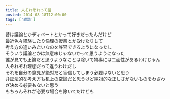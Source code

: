 ```yaml
---
title: 人それぞれって話
posted: 2014-08-18T12:00:00
tags: ['雑談']
---
```


昔は議論とかディベートとかって好きだったんだけど  
最近色々経験したり倫理の授業とか受けたりして  
考え方の違いみたいなのを許容できるようになったし  
そういう議論とかは無意味じゃないかって思うようになった  
誰が見ても正論だと思うようなことは除いて物事には二面性があるわけじゃん  
人それぞれ理想だって違うわけだし  
それを自分の意見が絶対だと盲信してしまう必要はないと思う  
弁証法的な考え方も机上の空論だと思うけど絶対的な正しさがないものをわざわざ決める必要もないと思う  
もちろんそれが必要な場合を除いてだけども

